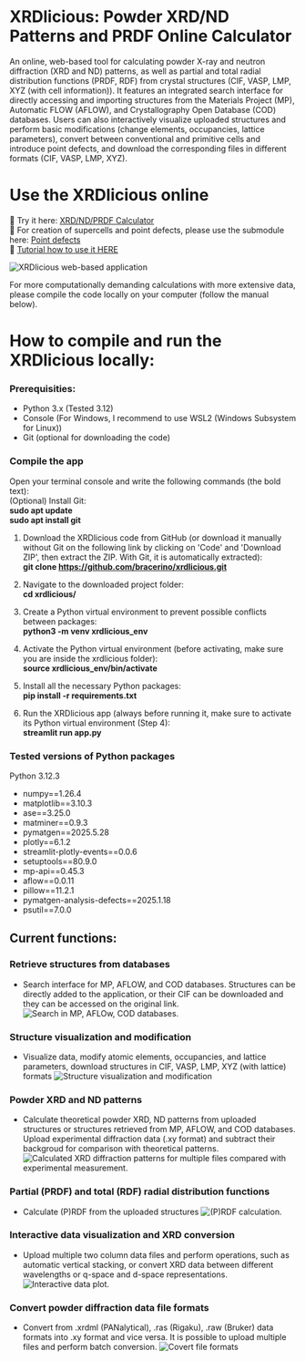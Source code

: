 # **XRDlicious: Powder XRD/ND Patterns and PRDF Online Calculator**

An online, web-based tool for calculating powder X-ray and neutron diffraction (XRD and ND) patterns, as well as partial and total radial distribution functions (PRDF, RDF) from crystal structures (CIF, VASP, LMP, XYZ (with cell information)).
It features an integrated search interface for directly accessing and importing structures from the Materials Project (MP), Automatic FLOW (AFLOW), and Crystallography Open Database (COD) databases. Users can also interactively visualize uploaded structures and perform basic modifications (change elements, occupancies, lattice parameters), convert between conventional and primitive cells and introduce point defects, and download the corresponding files in different formats (CIF, VASP, LMP, XYZ). 

# **Use the XRDlicious online**
🔗 Try it here: [XRD/ND/PRDF Calculator](https://rdf-xrd-calculator.streamlit.app/)  
🔗 For creation of supercells and point defects, please use the submodule here: [Point defects](https://xrdlicious-point-defects.streamlit.app/)  
🔗 [Tutorial how to use it HERE](https://implant.fs.cvut.cz/xrdlicious/)

![XRDlicious web-based application](Illu_images/xrdlicious.png)

For more computationally demanding calculations with more extensive data, please compile the code locally on your computer (follow the manual below).
# **How to compile and run the XRDlicious locally:** 

### **Prerequisities**: 
- Python 3.x (Tested 3.12)
- Console (For Windows, I recommend to use WSL2 (Windows Subsystem for Linux))
- Git (optional for downloading the code)
  


### **Compile the app**  
Open your terminal console and write the following commands (the bold text):  
(Optional) Install Git:  
      **sudo apt update**  
      **sudo apt install git**    
      
1) Download the XRDlicious code from GitHub (or download it manually without Git on the following link by clicking on 'Code' and 'Download ZIP', then extract the ZIP. With Git, it is automatically extracted):  
      **git clone https://github.com/bracerino/xrdlicious.git**

2) Navigate to the downloaded project folder:  
      **cd xrdlicious/**

3) Create a Python virtual environment to prevent possible conflicts between packages:  
      **python3 -m venv xrdlicious_env**

4) Activate the Python virtual environment (before activating, make sure you are inside the xrdlicious folder):  
      **source xrdlicious_env/bin/activate**
   
5) Install all the necessary Python packages:  
      **pip install -r requirements.txt**

6) Run the XRDlicious app (always before running it, make sure to activate its Python virtual environment (Step 4):  
      **streamlit run app.py**

### **Tested versions of Python packages**
Python 3.12.3  

- numpy==1.26.4  
- matplotlib==3.10.3  
- ase==3.25.0  
- matminer==0.9.3  
- pymatgen==2025.5.28  
- plotly==6.1.2  
- streamlit-plotly-events==0.0.6  
- setuptools==80.9.0  
- mp-api==0.45.3  
- aflow==0.0.11  
- pillow==11.2.1  
- pymatgen-analysis-defects==2025.1.18
- psutil==7.0.0  

## Current functions:
### Retrieve structures from databases
- Search interface for MP, AFLOW, and COD databases. Structures can be directly added to the application, or their CIF can be downloaded and they can be accessed on the original link.
![Search in MP, AFLOw, COD databases.](Illu_images/search_database.png)

### Structure visualization and modification 
- Visualize data, modify atomic elements, occupancies, and lattice parameters, download structures in CIF, VASP, LMP, XYZ (with lattice) formats
![Structure visualization and modification](Illu_images/str_visu.png)

### Powder XRD and ND patterns
- Calculate theoretical powder XRD, ND patterns from uploaded structures or structures retrieved from MP, AFLOW, and COD databases. Upload experimental diffraction data (.xy format) and subtract their backgroud for comparison with theoretical patterns.
![Calculated XRD diffraction patterns for multiple files compared with experimental measurement.](Illu_images/xrd_nd.png)

### Partial (PRDF) and total (RDF) radial distribution functions
- Calculate (P)RDF from the uploaded structures
![(P)RDF calculation.](Illu_images/prdf.png)

### Interactive data visualization and XRD conversion
- Upload multiple two column data files and perform operations, such as automatic vertical stacking, or convert XRD data between different wavelengths or q-space and d-space representations.
![Interactive data plot.](Illu_images/int_plot.png)

### Convert powder diffraction data file formats
- Convert from .xrdml (PANalytical), .ras (Rigaku), .raw (Bruker) data formats into .xy format and vice versa. It is possible to upload multiple files and perform batch conversion.
![Covert file formats](Illu_images/data_file_convert.png)
